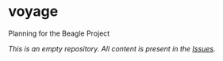 voyage
======

Planning for the Beagle Project

*This is an empty repository. All content is present in the [Issues](https://github.com/BeagleLab/voyage/).*
